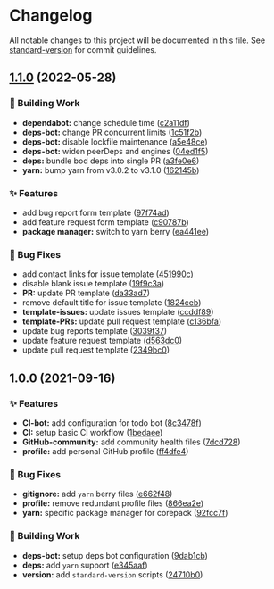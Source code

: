 # Changelog

All notable changes to this project will be documented in this file. See [standard-version](https://github.com/conventional-changelog/standard-version) for commit guidelines.

## [1.1.0](https://github.com/sabertazimi/.github/compare/v1.0.0...v1.1.0) (2022-05-28)


### :rocket: Building Work

* **dependabot:** change schedule time ([c2a11df](https://github.com/sabertazimi/.github/commit/c2a11df9dd3949663533a2252eec7bdb83fd029a))
* **deps-bot:** change PR concurrent limits ([1c51f2b](https://github.com/sabertazimi/.github/commit/1c51f2b9542f3ba9092a896fa3a543ee804fb8f1))
* **deps-bot:** disable lockfile maintenance ([a5e48ce](https://github.com/sabertazimi/.github/commit/a5e48ce64454da397963d02b75a7fd0b402fb199))
* **deps-bot:** widen peerDeps and engines ([04ed1f5](https://github.com/sabertazimi/.github/commit/04ed1f521f68755a9415200ffaf94eccf9b7df78))
* **deps:** bundle bod deps into single PR ([a3fe0e6](https://github.com/sabertazimi/.github/commit/a3fe0e618c50ba8b950e4fa66ff309e3851348b7))
* **yarn:** bump yarn from v3.0.2 to v3.1.0 ([162145b](https://github.com/sabertazimi/.github/commit/162145ba6cbe3482fe82355a332e12c7fd9a0fc1))


### :sparkles: Features

* add bug report form template ([97f74ad](https://github.com/sabertazimi/.github/commit/97f74ad548cc196ec3bbc6995c4a77ecc0118692))
* add feature request form template ([c90787b](https://github.com/sabertazimi/.github/commit/c90787b9573f4f02bf01295ce1edd6d35d615330))
* **package manager:** switch to yarn berry ([ea441ee](https://github.com/sabertazimi/.github/commit/ea441ee846b806db2b3b24b69969b3ee2ba8cc4e))


### :bug: Bug Fixes

* add contact links for issue template ([451990c](https://github.com/sabertazimi/.github/commit/451990c25c1dda90175d093b33544563e6927d23))
* disable blank issue template ([19f9c3a](https://github.com/sabertazimi/.github/commit/19f9c3a8555e5c0dc4ad44dc8f1077c2a6693c1b))
* **PR:** update PR template ([da33ad7](https://github.com/sabertazimi/.github/commit/da33ad7094eb3a2982e9d2dfb99535f229eff3db))
* remove default title for issue template ([1824ceb](https://github.com/sabertazimi/.github/commit/1824ceb8a5e19167336a5b2452af54c1f7ece768))
* **template-issues:** update issues template ([ccddf89](https://github.com/sabertazimi/.github/commit/ccddf895e49a1f4e5bde2aea67b17e7e9b8b183a))
* **template-PRs:** update pull request template ([c136bfa](https://github.com/sabertazimi/.github/commit/c136bfa29e71e38e330938845ecd835c2ee4d4af))
* update bug reports template ([3039f37](https://github.com/sabertazimi/.github/commit/3039f377b4c2cf3399f0814d4c29397b09981972))
* update feature request template ([d563dc0](https://github.com/sabertazimi/.github/commit/d563dc07b62251d21099fda1559201263f5620d8))
* update pull request template ([2349bc0](https://github.com/sabertazimi/.github/commit/2349bc0c31758ce4ee7d4cb13ca37e32e47a51d1))

## 1.0.0 (2021-09-16)


### :sparkles: Features

* **CI-bot:** add configuration for todo bot ([8c3478f](https://github.com/sabertazimi/.github/commit/8c3478f515ca1750b330c4e26db8ad4fdba68be1))
* **CI:** setup basic CI workflow ([1bedaee](https://github.com/sabertazimi/.github/commit/1bedaee1261e74de8b8fd558f7a142c84e4b91cc))
* **GitHub-community:** add community health files ([7dcd728](https://github.com/sabertazimi/.github/commit/7dcd72892039f9dc401524b7f46ef880a9dce773))
* **profile:** add personal GitHub profile ([ff4dfe4](https://github.com/sabertazimi/.github/commit/ff4dfe4247205b678fba2350271dad7d96c27925))


### :bug: Bug Fixes

* **gitignore:** add `yarn` berry files ([e662f48](https://github.com/sabertazimi/.github/commit/e662f4862e88895e3a5825bb475813ac27040f1a))
* **profile:** remove redundant profile files ([866ea2e](https://github.com/sabertazimi/.github/commit/866ea2e3e2ea82cd9b172db034dd4e74ba6e1a64))
* **yarn:** specific package manager for corepack ([92fcc7f](https://github.com/sabertazimi/.github/commit/92fcc7fc7f339c5692bb5f3c9fafda86b81505f1))


### :rocket: Building Work

* **deps-bot:** setup deps bot configuration ([9dab1cb](https://github.com/sabertazimi/.github/commit/9dab1cbe1300ef8bb3bdb9f2a677770163429709))
* **deps:** add `yarn` support ([e345aaf](https://github.com/sabertazimi/.github/commit/e345aaf2551fa5c6a69d0227f8f20e385ef710f0))
* **version:** add `standard-version` scripts ([24710b0](https://github.com/sabertazimi/.github/commit/24710b024a82412df365c0f45593ffae3af1ea95))
